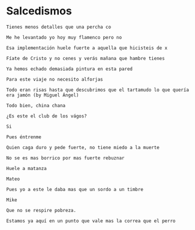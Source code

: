 # Salcedismos

```
Tienes menos detalles que una percha co
```

```
Me he levantado yo hoy muy flamenco pero no
```

```
Esa implementación huele fuerte a aquella que hicisteis de x
```

```
Fíate de Cristo y no cenes y verás mañana que hambre tienes
```

```
Ya hemos echado demasiada pintura en esta pared
```

```
Para este viaje no necesito alforjas
```

```
Todo eran risas hasta que descubrimos que el tartamudo lo que quería era jamón (by Miguel Ángel)
```

```
Todo bien, china chana
```

```
¿Es este el club de los vágos?

Si

Pues éntrenme
```

```
Quien caga duro y pede fuerte, no tiene miedo a la muerte
```


```
No se es mas borrico por mas fuerte rebuznar
```

```
Huele a matanza

Mateo
```


```
Pues yo a este le daba mas que un sordo a un timbre

Mike
```

```
Que no se respire pobreza.
```

```
Estamos ya aquí en un punto que vale mas la correa que el perro
```

